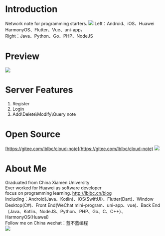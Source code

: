 # Introduction
Network note for programming starters.
![](https://img-note.csdnimg.cn/faea1470ad3b4e8eba3b093d261d637d.png)
Left：Android、iOS、Huawei HarmonyOS、Flutter、Vue、uni-app。  
Right：Java、Python、Go、PHP、NodeJS


# Preview
![](https://img-note.csdnimg.cn/1d636de117a54716a70c1ef2ebc21c9e.png)
# Server Features
 1. Register
 2. Login
 3. Add\Delete\Modify\Query note

# Open Source
[https://gitee.com/lblbc/cloud-note](https://gitee.com/lblbc/cloud-note)
![](https://img-note.csdnimg.cn/2f0b2bfe7c724d32bb3b3c938791c143.png)


# About Me
Graduated from China Xiamen University  
Ever worked for Huawei as software developer  
focus on programming learning. http://lblbc.cn/blog  
Including：Android(Java、Kotlin)、iOS(SwiftUI)、Flutter(Dart)、Window Desktop(C#)、Front End(WeChat mini-program、uni-app、vue)、Back End（Java、Kotlin、NodeJS、Python、PHP、Go、C、C++）、HarmonyOS(Huawei)  
Follow me on China wechat：蓝不蓝编程  
![](https://img-note.csdnimg.cn/4c62bfb4cca540b1a26825f2b1a8af7e.png)

